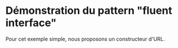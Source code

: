 # Démonstration du pattern "fluent interface"

Pour cet exemple simple, nous proposons un constructeur d'URL.